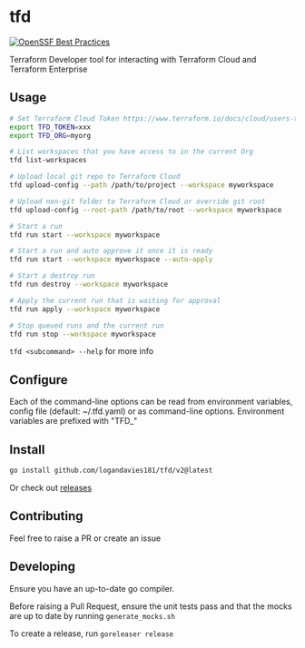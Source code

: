 # tfd

[![OpenSSF Best Practices](https://www.bestpractices.dev/projects/8898/badge)](https://www.bestpractices.dev/projects/8898)

Terraform Developer tool for interacting with Terraform Cloud and Terraform Enterprise

## Usage

```sh
# Set Terraform Cloud Token https://www.terraform.io/docs/cloud/users-teams-organizations/api-tokens.html
export TFD_TOKEN=xxx
export TFD_ORG=myorg
```

```sh
# List workspaces that you have access to in the current Org
tfd list-workspaces

# Upload local git repo to Terraform Cloud
tfd upload-config --path /path/to/project --workspace myworkspace

# Upload non-git folder to Terraform Cloud or override git root
tfd upload-config --root-path /path/to/root --workspace myworkspace

# Start a run
tfd run start --workspace myworkspace

# Start a run and auto approve it once it is ready
tfd run start --workspace myworkspace --auto-apply

# Start a destroy run
tfd run destroy --workspace myworkspace

# Apply the current run that is waiting for approval
tfd run apply --workspace myworkspace

# Stop queued runs and the current run
tfd run stop --workspace myworkspace
```

`tfd <subcommand> --help` for more info

## Configure

Each of the command-line options can be read from environment variables, config file (default: ~/.tfd.yaml) or as
command-line options. Environment variables are prefixed with "TFD_"

## Install

```sh
go install github.com/logandavies181/tfd/v2@latest
```

Or check out [releases](https://github.com/logandavies181/tfd/v2/releases)

## Contributing

Feel free to raise a PR or create an issue

## Developing

Ensure you have an up-to-date go compiler.

Before raising a Pull Request, ensure the unit tests pass and that the mocks are up to date by running
`generate_mocks.sh`

To create a release, run `goreleaser release`
